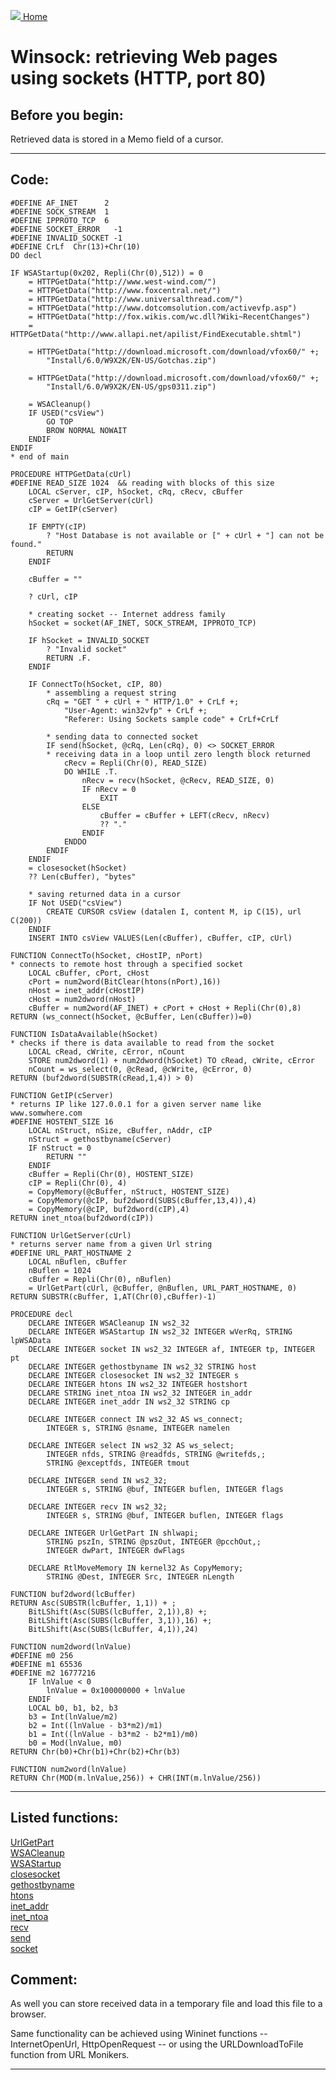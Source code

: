 [<img src="../images/home.png"> Home ](https://github.com/VFPX/Win32API)  

# Winsock: retrieving Web pages using sockets (HTTP, port 80)

## Before you begin:
Retrieved data is stored in a Memo field of a cursor.   
  
***  


## Code:
```foxpro  
#DEFINE AF_INET      2
#DEFINE SOCK_STREAM  1
#DEFINE IPPROTO_TCP  6
#DEFINE SOCKET_ERROR   -1
#DEFINE INVALID_SOCKET -1
#DEFINE CrLf  Chr(13)+Chr(10)
DO decl

IF WSAStartup(0x202, Repli(Chr(0),512)) = 0
	= HTTPGetData("http://www.west-wind.com/")
	= HTTPGetData("http://www.foxcentral.net/")
	= HTTPGetData("http://www.universalthread.com/")
	= HTTPGetData("http://www.dotcomsolution.com/activevfp.asp")
	= HTTPGetData("http://fox.wikis.com/wc.dll?Wiki~RecentChanges")
	= HTTPGetData("http://www.allapi.net/apilist/FindExecutable.shtml")

	= HTTPGetData("http://download.microsoft.com/download/vfox60/" +;
		"Install/6.0/W9X2K/EN-US/Gotchas.zip")

	= HTTPGetData("http://download.microsoft.com/download/vfox60/" +;
		"Install/6.0/W9X2K/EN-US/gps0311.zip")

	= WSACleanup()
	IF USED("csView")
		GO TOP
		BROW NORMAL NOWAIT
	ENDIF
ENDIF
* end of main

PROCEDURE HTTPGetData(cUrl)
#DEFINE READ_SIZE 1024  && reading with blocks of this size
	LOCAL cServer, cIP, hSocket, cRq, cRecv, cBuffer
	cServer = UrlGetServer(cUrl)
	cIP = GetIP(cServer)

	IF EMPTY(cIP)
		? "Host Database is not available or [" + cUrl + "] can not be found."
		RETURN
	ENDIF

	cBuffer = ""

	? cUrl, cIP

	* creating socket -- Internet address family
	hSocket = socket(AF_INET, SOCK_STREAM, IPPROTO_TCP)

	IF hSocket = INVALID_SOCKET
		? "Invalid socket"
		RETURN .F.
	ENDIF

	IF ConnectTo(hSocket, cIP, 80)
		* assembling a request string
		cRq = "GET " + cUrl + " HTTP/1.0" + CrLf +;
			"User-Agent: win32vfp" + CrLf +;
			"Referer: Using Sockets sample code" + CrLf+CrLf

		* sending data to connected socket
		IF send(hSocket, @cRq, Len(cRq), 0) <> SOCKET_ERROR
		* receiving data in a loop until zero length block returned
			cRecv = Repli(Chr(0), READ_SIZE)
			DO WHILE .T.
				nRecv = recv(hSocket, @cRecv, READ_SIZE, 0)
				IF nRecv = 0
					EXIT
				ELSE
					cBuffer = cBuffer + LEFT(cRecv, nRecv)
					?? "."
				ENDIF
			ENDDO
		ENDIF
	ENDIF
	= closesocket(hSocket)
	?? Len(cBuffer), "bytes"

	* saving returned data in a cursor
	IF Not USED("csView")
		CREATE CURSOR csView (datalen I, content M, ip C(15), url C(200))
	ENDIF
	INSERT INTO csView VALUES(Len(cBuffer), cBuffer, cIP, cUrl)

FUNCTION ConnectTo(hSocket, cHostIP, nPort)
* connects to remote host through a specified socket
	LOCAL cBuffer, cPort, cHost
	cPort = num2word(BitClear(htons(nPort),16))
	nHost = inet_addr(cHostIP)
	cHost = num2dword(nHost)
	cBuffer = num2word(AF_INET) + cPort + cHost + Repli(Chr(0),8)
RETURN (ws_connect(hSocket, @cBuffer, Len(cBuffer))=0)

FUNCTION IsDataAvailable(hSocket)
* checks if there is data available to read from the socket
	LOCAL cRead, cWrite, cError, nCount
	STORE num2dword(1) + num2dword(hSocket) TO cRead, cWrite, cError
	nCount = ws_select(0, @cRead, @cWrite, @cError, 0)
RETURN (buf2dword(SUBSTR(cRead,1,4)) > 0)

FUNCTION GetIP(cServer)
* returns IP like 127.0.0.1 for a given server name like www.somwhere.com
#DEFINE HOSTENT_SIZE 16
	LOCAL nStruct, nSize, cBuffer, nAddr, cIP
	nStruct = gethostbyname(cServer)
	IF nStruct = 0
		RETURN ""
	ENDIF
	cBuffer = Repli(Chr(0), HOSTENT_SIZE)
	cIP = Repli(Chr(0), 4)
	= CopyMemory(@cBuffer, nStruct, HOSTENT_SIZE)
	= CopyMemory(@cIP, buf2dword(SUBS(cBuffer,13,4)),4)
	= CopyMemory(@cIP, buf2dword(cIP),4)
RETURN inet_ntoa(buf2dword(cIP))

FUNCTION UrlGetServer(cUrl)
* returns server name from a given Url string
#DEFINE URL_PART_HOSTNAME 2
	LOCAL nBuflen, cBuffer
	nBuflen = 1024
	cBuffer = Repli(Chr(0), nBuflen)
	= UrlGetPart(cUrl, @cBuffer, @nBuflen, URL_PART_HOSTNAME, 0)
RETURN SUBSTR(cBuffer, 1,AT(Chr(0),cBuffer)-1)

PROCEDURE decl
	DECLARE INTEGER WSACleanup IN ws2_32
	DECLARE INTEGER WSAStartup IN ws2_32 INTEGER wVerRq, STRING lpWSAData
	DECLARE INTEGER socket IN ws2_32 INTEGER af, INTEGER tp, INTEGER pt
	DECLARE INTEGER gethostbyname IN ws2_32 STRING host
	DECLARE INTEGER closesocket IN ws2_32 INTEGER s
	DECLARE INTEGER htons IN ws2_32 INTEGER hostshort
	DECLARE STRING inet_ntoa IN ws2_32 INTEGER in_addr
	DECLARE INTEGER inet_addr IN ws2_32 STRING cp

	DECLARE INTEGER connect IN ws2_32 AS ws_connect;
		INTEGER s, STRING @sname, INTEGER namelen

	DECLARE INTEGER select IN ws2_32 AS ws_select;
		INTEGER nfds, STRING @readfds, STRING @writefds,;
		STRING @exceptfds, INTEGER tmout

	DECLARE INTEGER send IN ws2_32;
		INTEGER s, STRING @buf, INTEGER buflen, INTEGER flags

	DECLARE INTEGER recv IN ws2_32;
		INTEGER s, STRING @buf, INTEGER buflen, INTEGER flags

	DECLARE INTEGER UrlGetPart IN shlwapi;
		STRING pszIn, STRING @pszOut, INTEGER @pcchOut,;
		INTEGER dwPart, INTEGER dwFlags

	DECLARE RtlMoveMemory IN kernel32 As CopyMemory;
		STRING @Dest, INTEGER Src, INTEGER nLength

FUNCTION buf2dword(lcBuffer)
RETURN Asc(SUBSTR(lcBuffer, 1,1)) + ;
	BitLShift(Asc(SUBS(lcBuffer, 2,1)),8) +;
	BitLShift(Asc(SUBS(lcBuffer, 3,1)),16) +;
	BitLShift(Asc(SUBS(lcBuffer, 4,1)),24)

FUNCTION num2dword(lnValue)
#DEFINE m0 256
#DEFINE m1 65536
#DEFINE m2 16777216
	IF lnValue < 0
		lnValue = 0x100000000 + lnValue
	ENDIF
	LOCAL b0, b1, b2, b3
	b3 = Int(lnValue/m2)
	b2 = Int((lnValue - b3*m2)/m1)
	b1 = Int((lnValue - b3*m2 - b2*m1)/m0)
	b0 = Mod(lnValue, m0)
RETURN Chr(b0)+Chr(b1)+Chr(b2)+Chr(b3)

FUNCTION num2word(lnValue)
RETURN Chr(MOD(m.lnValue,256)) + CHR(INT(m.lnValue/256))  
```  
***  


## Listed functions:
[UrlGetPart](../libraries/shlwapi/UrlGetPart.md)  
[WSACleanup](../libraries/ws2_32/WSACleanup.md)  
[WSAStartup](../libraries/ws2_32/WSAStartup.md)  
[closesocket](../libraries/ws2_32/closesocket.md)  
[gethostbyname](../libraries/ws2_32/gethostbyname.md)  
[htons](../libraries/ws2_32/htons.md)  
[inet_addr](../libraries/ws2_32/inet_addr.md)  
[inet_ntoa](../libraries/ws2_32/inet_ntoa.md)  
[recv](../libraries/ws2_32/recv.md)  
[send](../libraries/ws2_32/send.md)  
[socket](../libraries/ws2_32/socket.md)  

## Comment:
As well you can store received data in a temporary file and load this file to a browser.  
  
Same functionality can be achieved using Wininet functions -- InternetOpenUrl, HttpOpenRequest -- or using the URLDownloadToFile function from URL Monikers.  

***  


